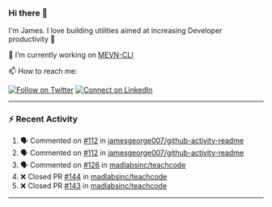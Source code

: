 ### Hi there 👋

I'm James. I love building utilities aimed at increasing Developer productivity :raised_hands: 

🔭 I’m currently working on [MEVN-CLI](https://github.com/madlabsinc/mevn-cli)

📫 How to reach me:

[![Follow on Twitter](https://img.shields.io/badge/--twitter?label=Twitter&logo=Twitter&style=social)](https://twitter.com/james_madhacks) [![Connect on LinkedIn](https://img.shields.io/badge/--linkedin?label=LinkedIn&logo=LinkedIn&style=social)](https://www.linkedin.com/in/jamesgeorge007)

---

### :zap: Recent Activity

<!--START_SECTION:activity-->
1. 🗣 Commented on [#112](https://github.com/jamesgeorge007/github-activity-readme/issues/112#issuecomment-1735510190) in [jamesgeorge007/github-activity-readme](https://github.com/jamesgeorge007/github-activity-readme)
2. 🗣 Commented on [#112](https://github.com/jamesgeorge007/github-activity-readme/issues/112#issuecomment-1735508059) in [jamesgeorge007/github-activity-readme](https://github.com/jamesgeorge007/github-activity-readme)
3. 🗣 Commented on [#126](https://github.com/madlabsinc/teachcode/pull/126#issuecomment-1733667265) in [madlabsinc/teachcode](https://github.com/madlabsinc/teachcode)
4. ❌ Closed PR [#144](https://github.com/madlabsinc/teachcode/pull/144) in [madlabsinc/teachcode](https://github.com/madlabsinc/teachcode)
5. ❌ Closed PR [#143](https://github.com/madlabsinc/teachcode/pull/143) in [madlabsinc/teachcode](https://github.com/madlabsinc/teachcode)
<!--END_SECTION:activity-->

---

<!--
**jamesgeorge007/jamesgeorge007** is a ✨ _special_ ✨ repository because its `README.md` (this file) appears on your GitHub profile.

Here are some ideas to get you started:

- 🌱 I’m currently learning ...
- 👯 I’m looking to collaborate on ...
- 🤔 I’m looking for help with ...
- 💬 Ask me about ...
- 😄 Pronouns: ...
- ⚡ Fun fact: ...
-->
